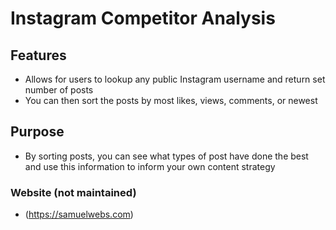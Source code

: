 # Instagram Competitor Analysis

## Features

-   Allows for users to lookup any public Instagram username and return set number of posts
-   You can then sort the posts by most likes, views, comments, or newest

## Purpose

-   By sorting posts, you can see what types of post have done the best and use this information to inform your own content strategy

### Website (not maintained)

-   (https://samuelwebs.com)
